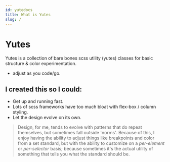 ```yaml
---
id: yutedocs
title: What is Yutes
slug: /
---
```


# Yutes

Yutes is a collection of bare bones scss utility (yutes) classes for basic structure & color experimentation.

- adjust as you code/go.

## I created this so I could:

- Get up and running fast.
- Lots of scss frameworks have too much bloat with flex-box / column styling.
- Let the design evolve on its own.

> Design, for me, tends to evolve with patterns that do repeat themselves, but sometimes fall outside 'norms'. Because of this, I enjoy having the ability to adjust things like breakpoints and color from a set standard, but with the ability to customize on a _per-element_ or _per-selector_ basis; because sometimes it's the actual utility of something that tells you what the standard should be.
> 


 



